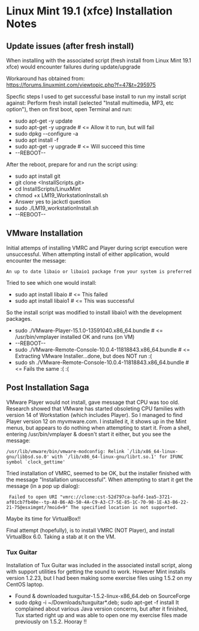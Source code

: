 # Linux Mint 19.1 (xfce) Installation Notes

## Update issues (after fresh install)
When installing with the associated script (fresh install from Linux Mint 19.1 xfce)
would encounter failures during update/upgrade

Workaround has obtained from:
https://forums.linuxmint.com/viewtopic.php?f=47&t=295975

Specfic steps I used to get successful base install to run my install script against:
Perform fresh install (selected "Install multimedia, MP3, etc option"), then on first boot, open Terminal and run:

* sudo apt-get -y update
* sudo apt-get -y upgrade # <= Allow it to run, but will fail
* sudo dpkg --configure -a
* sudo apt install -f
* sudo apt-get -y upgrade # <= Will succeed this time
* --REBOOT--

After the reboot, prepare for and run the script using:

* sudo apt install git
* git clone <InstallScripts.git>
* cd InstallScripts/LinuxMint
* chmod +x LM19_WorkstationInstall.sh
* Answer yes to jackctl question
* sudo ./LM19_workstationInstall.sh
* --REBOOT--

## VMware Installation

Initial attemps of installing VMRC and Player during script execution were unsuccessful.  When attempting install of either application, would encounter the message:

```An up to date libaio or libaio1 package from your system is preferred```

Tried to see which one would install:

* sudo apt install libaio  # <= This failed
* sudo apt install libaio1 # <= This was successful

So the install script was modified to install libaio1 with the development packages.

* sudo ./VMware-Player-15.1.0-13591040.x86_64.bundle # <= /usr/bin/vmplayer installed OK and runs (on VM)
* --REBOOT--
* sudo ./VMware-Remote-Console-10.0.4-11818843.x86_64.bundle # <= Extracting VMware Installer...done, but does NOT run :(
* sudo sh ./VMware-Remote-Console-10.0.4-11818843.x86_64.bundle # <= Fails the same :(  :(

## Post Installation Saga

VMware Player would not install, gave message that CPU was too old.  Research showed that VMware has started obsoleting CPU families with version 14 of Workstation (which includes Player).  So I managed to find Player version 12 on myvmware.com.  I installed it, it shows up in the Mint menus, but appears to do nothing when attempting to start it.  From a shell, entering /usr/bin/vmplayer & doesn't start it either, but you see the message:

```/usr/lib/vmware/bin/vmware-modconfig: Relink `/lib/x86_64-linux-gnu/libbsd.so.0' with `/lib/x86_64-linux-gnu/librt.so.1' for IFUNC symbol `clock_gettime'```

Tried installation of VMRC, seemed to be OK, but the installer finished with the message "Installation unsuccessful".  When attempting to start it get the message (in a pop up dialog):

``` Failed to open URI "vmrc://clone:cst-52d797ca-bafd-1ea5-3721-af01cb7fb40e--tp-A8-B6-AD-50-4A-C9-A3-C7-5E-85-1C-70-98-1E-A3-B6-22-21-75@esximgmt/?moid=9" The specified location is not supported.```

Maybe its time for VirtualBox!!

Final attempt (hopefully), is to install VMRC (NOT Player), and install VirtualBox 6.0.  Taking a stab at it on the VM.

### Tux Guitar

Installation of Tux Guitar was included in the associated install script, along with support utilities for getting the sound to work.  However Mint installs version 1.2.23, but I had been making some exercise files using 1.5.2 on my CentOS laptop. 

* Found & downloaded tuxguitar-1.5.2-linux-x86_64.deb on SourceForge
* sudo dpkg -i ~/Downloads/tuxguitar*.deb; sudo apt-get -f install
It complained about various Java version concerns, but after it finished, Tux started right up and was able to open one my exercise files made previously on 1.5.2.  Hooray !!



